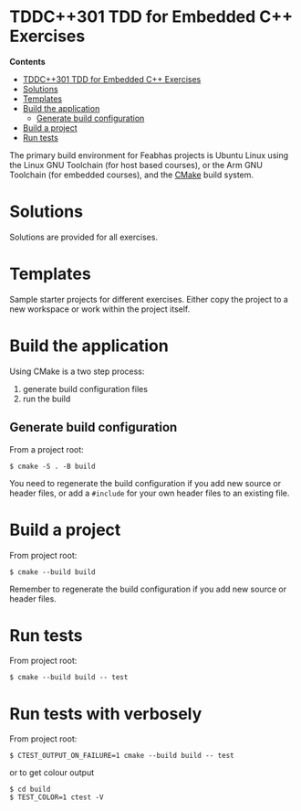 # TDDC++301 TDD for Embedded C++ Exercises

**Contents**
- [TDDC++301 TDD for Embedded C++ Exercises](#tddc301-tdd-for-embedded-c-exercises)
- [Solutions](#solutions)
- [Templates](#templates)
- [Build the application](#build-the-application)
  - [Generate build configuration](#generate-build-configuration)
- [Build a project](#build-a-project)
- [Run tests](#run-tests)

The primary build environment for Feabhas projects is Ubuntu Linux using
the Linux GNU Toolchain (for host based courses), or the Arm GNU Toolchain 
(for embedded courses), and the [CMake](https://cmake.org/) build system. 


# Solutions

Solutions are provided for all exercises. 

# Templates

Sample starter projects for different exercises. Either copy the project
to a new workspace or work within the project itself.

# Build the application

Using CMake is a two step process: 
   1. generate build configuration files
   2. run the build 

## Generate build configuration

From a project root:

```
$ cmake -S . -B build
```

You need to regenerate the build configuration if you add
new source or header files, or add a `#include` for your own
header files to an existing file.

# Build a project

From project root:
```
$ cmake --build build
```

Remember to regenerate the build configuration if you add
new source or header files.

# Run tests

From project root:
```
$ cmake --build build -- test
```

# Run tests with verbosely

From project root:
```
$ CTEST_OUTPUT_ON_FAILURE=1 cmake --build build -- test
```

or to get colour output
```
$ cd build
$ TEST_COLOR=1 ctest -V
```